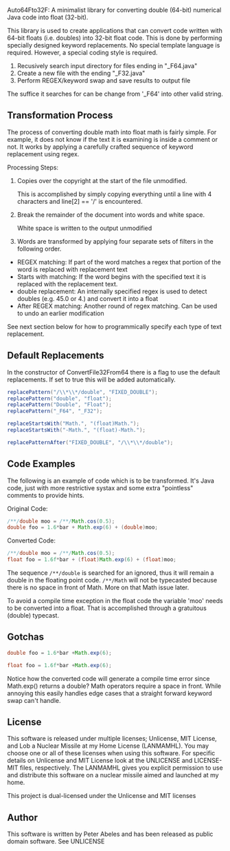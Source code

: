 Auto64Fto32F:  A minimalist library for converting double (64-bit) numerical Java code into float (32-bit).

This library is used to create applications that can convert code written with 64-bit floats (i.e. doubles) into 32-bit float code.  This is done by performing specially designed keyword replacements.  No special template language is required.  However, a special coding style is required.

1) Recusively search input directory for files ending in "_F64.java"
2) Create a new file with the ending "_F32.java"
3) Perform REGEX/keyword swap and save results to output file

The suffice it searches for can be change from '_F64' into other valid string.

## Transformation Process

The process of converting double math into float math is fairly simple.  For example, it does not know if the text it is examining is inside a comment or not.  It works by applying a carefully crafted sequence of keyword replacement using regex.

Processing Steps:

1. Copies over the copyright at the start of the file unmodified.

   This is accomplished by simply copying everything until a line with 4 characters and line[2] == '/' is encountered.
   
2. Break the remainder of the document into words and white space.

   White space is written to the output unmodified
   
3. Words are transformed by applying four separate sets of filters in the following order.
  * REGEX matching:  If part of the word matches a regex that portion of the word is replaced with replacement text
  * Starts with matching:  If the word begins with the specified text it is replaced with the replacement text.
  * double replacement: An internally specified regex is used to detect doubles (e.g. 45.0 or 4.) and convert it into a float
  * After REGEX matching: Another round of regex matching.  Can be used to undo an earlier modification

See next section below for how to programmically specify each type of text replacement.

## Default Replacements

In the constructor of ConvertFile32From64 there is a flag to use the default replacements.  If set to true this will be added automatically.

```java
replacePattern("/\\*\\*/double", "FIXED_DOUBLE");
replacePattern("double", "float");
replacePattern("Double", "Float");
replacePattern("_F64", "_F32");

replaceStartsWith("Math.", "(float)Math.");
replaceStartsWith("-Math.", "(float)-Math.");

replacePatternAfter("FIXED_DOUBLE", "/\\*\\*/double");
```

## Code Examples

The following is an example of code which is to be transformed.  It's Java code, just with more restrictive systax and some extra "pointless" comments to provide hints.

Original Code:
```java
/**/double moo = /**/Math.cos(0.5);
double foo = 1.6*bar + Math.exp(6) + (double)moo;
```
Converted Code:
```java
/**/double moo = /**/Math.cos(0.5);
float foo = 1.6f*bar + (float)Math.exp(6) + (float)moo;
```

The sequence ```/**/double``` is searched for an ignored, thus it will remain a double in the floating point code.  ```/**/Math``` will not be typecasted because there is no space in front of Math.  More on that Math issue later.  

To avoid a compile time exception in the float code the variable 'moo' needs to be converted into a float. That is accomplished through a gratuitous (double) typecast.


## Gotchas
```java
double foo = 1.6*bar +Math.exp(6);
```
```java
float foo = 1.6f*bar +Math.exp(6);
```
Notice how the converted code will generate a compile time error since Math.exp() returns a double?  Math operators require a space in front.  While annoying this easily handles edge cases that a straight forward keyword swap can't handle.


## License

This software is released under multiple licenses; Unlicense, MIT License, and Lob a Nuclear Missile at my Home License (LANMAMHL). You may choose one or all of these licenses when using this software. For specific details on Unlicense and MIT License look at the UNLICENSE and LICENSE-MIT files, respectively. The LANMAMHL gives you explicit permission to use and distribute this software on a nuclear missile aimed and launched at my home.

This project is dual-licensed under the Unlicense and MIT licenses

## Author

This software is written by Peter Abeles and has been released as public domain software.  See UNLICENSE